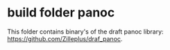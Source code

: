 # build folder panoc
This folder contains binary's of the draft panoc library: https://github.com/Zilleplus/draf_panoc.